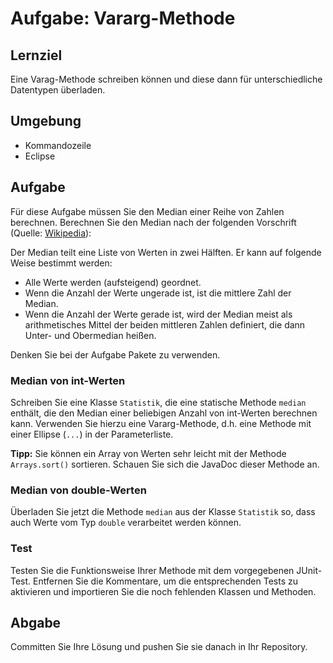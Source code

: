 # Aufgabe: Vararg-Methode

## Lernziel

Eine Varag-Methode schreiben können und diese dann für unterschiedliche Datentypen überladen.


## Umgebung

  * Kommandozeile
  * Eclipse


## Aufgabe

Für diese Aufgabe müssen Sie den Median einer Reihe von Zahlen berechnen. Berechnen Sie den Median nach der folgenden Vorschrift (Quelle: [Wikipedia](https://de.wikipedia.org/wiki/Median#Definition)):

Der Median teilt eine Liste von Werten in zwei Hälften. Er kann auf folgende Weise bestimmt werden:

  * Alle Werte werden (aufsteigend) geordnet.
  * Wenn die Anzahl der Werte ungerade ist, ist die mittlere Zahl der Median.
  * Wenn die Anzahl der Werte gerade ist, wird der Median meist als arithmetisches Mittel der beiden mittleren Zahlen definiert, die dann Unter- und Obermedian heißen.

Denken Sie bei der Aufgabe Pakete zu verwenden.


### Median von int-Werten

Schreiben Sie eine Klasse `Statistik`, die eine statische Methode `median` enthält, die den Median einer beliebigen Anzahl von int-Werten berechnen kann. Verwenden Sie hierzu eine Vararg-Methode, d.h. eine Methode mit einer Ellipse (`...`) in der Parameterliste.

**Tipp:** Sie können ein Array von Werten sehr leicht mit der Methode `Arrays.sort()` sortieren. Schauen Sie sich die JavaDoc dieser Methode an.


### Median von double-Werten

Überladen Sie jetzt die Methode `median` aus der Klasse `Statistik` so, dass auch Werte vom Typ `double` verarbeitet werden können.


### Test

Testen Sie die Funktionsweise Ihrer Methode mit dem vorgegebenen JUnit-Test. Entfernen Sie die Kommentare, um die entsprechenden Tests zu aktivieren und importieren Sie die noch fehlenden Klassen und Methoden.


## Abgabe

Committen Sie Ihre Lösung und pushen Sie sie danach in Ihr Repository.

